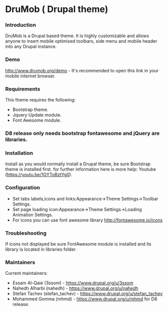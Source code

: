 # DruMob ( Drupal theme)

### Introduction
DruMob is a Drupal based theme. It is highly customizable and allows anyone to
insert mobile optimised toolbars, side menu and mobile header into any 
Drupal instance.

### Demo
http://www.drumob.org/demo - It's recommended to open this link in 
your mobile internet browser.

### Requirements
This theme requires the following:
- Bootstrap theme.
- Jquery Update module.
- Font Awesome module.

### D8 release only needs bootstrap fontawesome and jQuery are libraries.

### Installation
Install as you would normally install a Drupal theme, be sure Bootstrap theme
is installed first. for further information here is more help:
Youtube (https://youtu.be/1GYToBztYg0).

### Configuration
* Set tabs labels,icons and links:Appearance->Theme Settings->Toolbar Settings.
* Set page loading icon:Appearance->Theme Settings->Loading Animation Settings.
* For icons you can use font awesome library http://fontawesome.io/icons

### Troubleshooting
If icons not displayed be sure FontAwesome module is installed and its library
is located in libraries folder.

### Maintainers
Current maintainers:
* Essam Al-Qaie (3ssom) - https://www.drupal.org/u/3ssom
* Nahedh Alharbi (nahedh) - https://www.drupal.org/u/nahedh
* Stefan Tachev (stefan_tachev) - https://www.drupal.org/u/stefan_tachev
* Mohammed Gomma (mhmd) - https://www.drupal.org/u/mhmd for D8 release.
